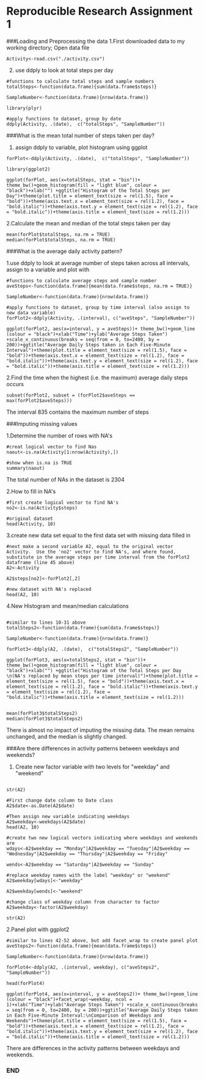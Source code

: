 Reproducible Research Assignment 1
==================================
###Loading and Preprocessing the data
1.First downloaded data to my working directory; Open data file
```{r}
Activity<-read.csv("./activity.csv")
```

2. use ddply to look at total steps per day
```{r}
#functions to calculate total steps and sample numbers
totalSteps<-function(data.frame){sum(data.frame$steps)}

SampleNumber<-function(data.frame){nrow(data.frame)}

library(plyr)

#apply functions to dataset, group by date
ddply(Activity, .(date),  c("totalSteps", "SampleNumber"))
```

###What is the mean total number of steps taken per day?

1. assign ddply to variable, plot histogram using ggplot
```{r}
forPlot<-ddply(Activity, .(date),  c("totalSteps", "SampleNumber"))

library(ggplot2)

ggplot(forPlot, aes(x=totalSteps, stat = "bin"))+ theme_bw()+geom_histogram(fill = "light blue", colour = "black")+xlab("") +ggtitle("Histogram of the Total Steps per Day")+theme(plot.title = element_text(size = rel(1.5), face = "bold"))+theme(axis.text.x = element_text(size = rel(1.2), face = "bold.italic"))+theme(axis.text.y = element_text(size = rel(1.2), face = "bold.italic"))+theme(axis.title = element_text(size = rel(1.2)))
```

2.Calculate the mean and median of the total steps taken per day
```{r}
mean(forPlot$totalSteps, na.rm = TRUE)
median(forPlot$totalSteps, na.rm = TRUE)
```

###What is the average daily activity pattern?

1.use ddply to look at average number of steps taken across all intervals, assign to a variable and plot with 
```{r}
#functions to calculate average steps and sample number
aveSteps<-function(data.frame){mean(data.frame$steps, na.rm = TRUE)}

SampleNumber<-function(data.frame){nrow(data.frame)}

#apply functions to dataset, group by time interval (also assign to new data variable)
forPlot2<-ddply(Activity, .(interval), c("aveSteps", "SampleNumber"))

ggplot(forPlot2, aes(x=interval, y = aveSteps))+ theme_bw()+geom_line (colour = "black")+xlab("Time")+ylab("Average Steps Taken") +scale_x_continuous(breaks = seq(from = 0, to=2400, by = 200))+ggtitle("Average Daily Steps taken in Each Five-Minute Interval")+theme(plot.title = element_text(size = rel(1.5), face = "bold"))+theme(axis.text.x = element_text(size = rel(1.2), face = "bold.italic"))+theme(axis.text.y = element_text(size = rel(1.2), face = "bold.italic"))+theme(axis.title = element_text(size = rel(1.2)))
```

2.Find the time when the highest (i.e. the maximum) average daily steps occurs
```{r}
subset(forPlot2, subset = (forPlot2$aveSteps == max(forPlot2$aveSteps)))
```
The interval 835 contains the maximum number of steps


###Imputing missing values

1.Determine the number of rows with NA's
```{r}
#creat logical vector to find Nas
naout<-is.na(Activity[1:nrow(Activity),])

#show when is.na is TRUE
summary(naout)
```
The total number of NAs in the dataset is 2304 

2.How to fill in NA's
```{r}
#first create logical vector to find NA's
no2<-is.na(Activity$steps)

#original dataset
head(Activity, 10)
```

3.create new data set equal to the first data set with missing data filled in

```{r}
#next make a second variable A2, equal to the original vector Activity.  Use the 'no2' vector to find NA's, and where found, substitute in the average steps per time interval from the forPlot2 dataframe (line 45 above)
A2<-Activity

A2$steps[no2]<-forPlot2[,2]

#new dataset with NA's replaced
head(A2, 10)
```

4.New Histogram and mean/median calculations
```{r}

#similar to lines 10-31 above
totalSteps2<-function(data.frame){sum(data.frame$steps)}

SampleNumber<-function(data.frame){nrow(data.frame)}

forPlot3<-ddply(A2, .(date),  c("totalSteps2", "SampleNumber"))

ggplot(forPlot3, aes(x=totalSteps2, stat = "bin"))+ theme_bw()+geom_histogram(fill = "light blue", colour = "black")+xlab("") +ggtitle("Histogram of the Total Steps per Day \n(NA's replaced by mean steps per time interval)")+theme(plot.title = element_text(size = rel(1.5), face = "bold"))+theme(axis.text.x = element_text(size = rel(1.2), face = "bold.italic"))+theme(axis.text.y = element_text(size = rel(1.2), face = "bold.italic"))+theme(axis.title = element_text(size = rel(1.2)))


mean(forPlot3$totalSteps2)
median(forPlot3$totalSteps2)
```
There is almost no impact of imputing the missing data.  The mean remains unchanged, and the median is slightly changed.

###Are there differences in activity patterns between weekdays and weekends?

1.  Create new factor variable with two levels for "weekday" and "weekend"
```{r}

str(A2)

#First change date column to Date class
A2$date<-as.Date(A2$date)

#Then assign new variable indicating weekdays 
A2$weekday<-weekdays(A2$date)
head(A2, 10)

#create two new logical vectors indicating where weekdays and weekends are
wdays<-A2$weekday == "Monday"|A2$weekday == "Tuesday"|A2$weekday == "Wednesday"|A2$weekday == "Thursday"|A2$weekday == "Friday"

wends<-A2$weekday == "Saturday"|A2$weekday == "Sunday"

#replace weekday names with the label "weekday" or "weekend"
A2$weekday[wdays]<-"weekday"

A2$weekday[wends]<-"weekend"

#change class of weekday column from character to factor
A2$weekday<-factor(A2$weekday)

str(A2)
```

2.Panel plot with ggplot2
```{r}
#similar to lines 42-52 above, but add facet_wrap to create panel plot
aveSteps2<-function(data.frame){mean(data.frame$steps)}

SampleNumber<-function(data.frame){nrow(data.frame)}

forPlot4<-ddply(A2, .(interval, weekday), c("aveSteps2", "SampleNumber"))

head(forPlot4)

ggplot(forPlot4, aes(x=interval, y = aveSteps2))+ theme_bw()+geom_line (colour = "black")+facet_wrap(~weekday, ncol = 1)+xlab("Time")+ylab("Average Steps Taken") +scale_x_continuous(breaks = seq(from = 0, to=2400, by = 200))+ggtitle("Average Daily Steps taken in Each Five-Minute Interval:\nComparison of Weekdays and Weekends")+theme(plot.title = element_text(size = rel(1.5), face = "bold"))+theme(axis.text.x = element_text(size = rel(1.2), face = "bold.italic"))+theme(axis.text.y = element_text(size = rel(1.2), face = "bold.italic"))+theme(axis.title = element_text(size = rel(1.2)))
```

There are differences in the activity patterns between weekdays and weekends.

### END

